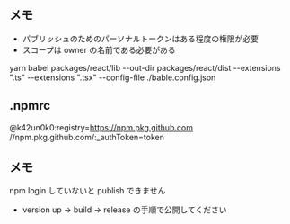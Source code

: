 ## メモ

- パブリッシュのためのパーソナルトークンはある程度の権限が必要
- スコープは owner の名前である必要がある

yarn babel packages/react/lib --out-dir packages/react/dist --extensions ".ts" --extensions ".tsx" --config-file ./bable.config.json

## .npmrc

@k42un0k0:registry=https://npm.pkg.github.com
//npm.pkg.github.com/:\_authToken=token

## メモ

npm login していないと publish できません

- version up -> build -> release の手順で公開してください
